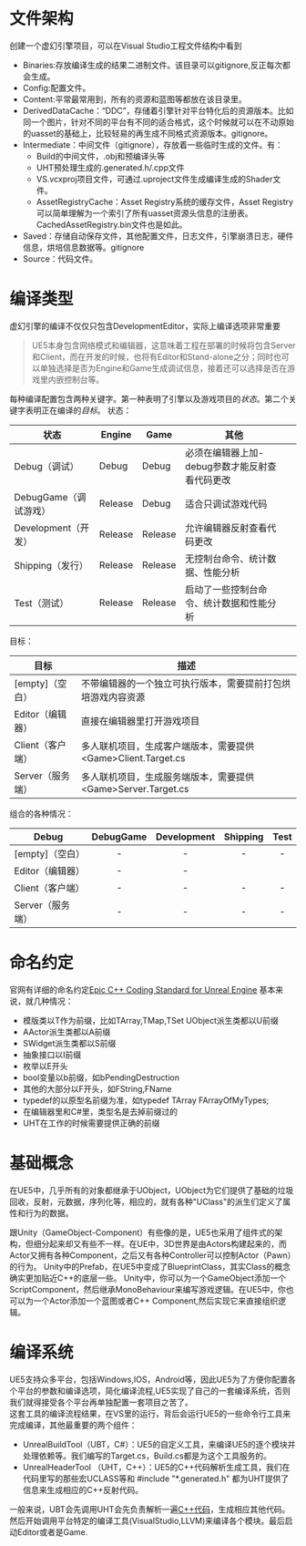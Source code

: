 # 文件架构
创建一个虚幻引擎项目，可以在Visual Studio工程文件结构中看到
- Binaries:存放编译生成的结果二进制文件。该目录可以gitignore,反正每次都会生成。
- Config:配置文件。
- Content:平常最常用到，所有的资源和蓝图等都放在该目录里。
- DerivedDataCache：“DDC”，存储着引擎针对平台特化后的资源版本。比如同一个图片，针对不同的平台有不同的适合格式，这个时候就可以在不动原始的uasset的基础上，比较轻易的再生成不同格式资源版本。gitignore。
- Intermediate：中间文件（gitignore），存放着一些临时生成的文件。有：  
    - Build的中间文件，.obj和预编译头等
    - UHT预处理生成的.generated.h/.cpp文件
    - VS.vcxproj项目文件，可通过.uproject文件生成编译生成的Shader文件。
    - AssetRegistryCache：Asset Registry系统的缓存文件，Asset Registry可以简单理解为一个索引了所有uasset资源头信息的注册表。CachedAssetRegistry.bin文件也是如此。
- Saved：存储自动保存文件，其他配置文件，日志文件，引擎崩溃日志，硬件信息，烘培信息数据等。gitignore
- Source：代码文件。

# 编译类型
虚幻引擎的编译不仅仅只包含DevelopmentEditor，实际上编译选项非常重要
>UE5本身包含网络模式和编辑器，这意味着工程在部署的时候将包含Server和Client，而在开发的时候，也将有Editor和Stand-alone之分；同时也可以单独选择是否为Engine和Game生成调试信息，接着还可以选择是否在游戏里内嵌控制台等。

每种编译配置包含两种关键字。第一种表明了引擎以及游戏项目的*状态*。第二个关键字表明正在编译的*目标*。
状态：

| 状态              | Engine  | Game    | 其他                         |     |
| --------------- | ------- | ------- | -------------------------- | --- |
| Debug（调试）       | Debug   | Debug   | 必须在编辑器上加-debug参数才能反射查看代码更改 |     |
| DebugGame（调试游戏） | Release | Debug   | 适合只调试游戏代码                  |     |
| Development（开发） | Release | Release | 允许编辑器反射查看代码更改              |     |
| Shipping（发行）    | Release | Release | 无控制台命令、统计数据、性能分析           |     |
| Test（测试）        | Release | Release | 启动了一些控制台命令、统计数据和性能分析       |     |
目标：

| 目标           | 描述                                         |
| ------------ | ------------------------------------------ |
| \[empty]（空白） | 不带编辑器的一个独立可执行版本，需要提前打包烘培游戏内容资源             |
| Editor（编辑器）  | 直接在编辑器里打开游戏项目                              |
| Client（客户端）  | 多人联机项目，生成客户端版本，需要提供\<Game>Client.Target.cs |
| Server（服务端）  | 多人联机项目，生成服务端版本，需要提供\<Game>Server.Target.cs |
组合的各种情况：

| Debug        | DebugGame | Development | Shipping | Test |
| ------------ | :-------: | :---------: | :------: | :--: |
| \[empty]（空白） |     -     |      -      |    -     |  -   |
| Editor（编辑器）  |     -     |      -      |          |      |
| Client（客户端）  |     -     |      -      |    -     |  -   |
| Server（服务端）  |     -     |      -      |    -     |  -   |

# 命名约定
官网有详细的命名约定[Epic C++ Coding Standard for Unreal Engine](https://dev.epicgames.com/documentation/en-us/unreal-engine/epic-cplusplus-coding-standard-for-unreal-engine?application_version=5.4)
基本来说，就几种情况：
- 模版类以T作为前缀，比如TArray,TMap,TSet UObject派生类都以U前缀  
- AActor派生类都以A前缀  
- SWidget派生类都以S前缀  
- 抽象接口以I前缀  
- 枚举以E开头  
- bool变量以b前缀，如bPendingDestruction  
- 其他的大部分以F开头，如FString,FName  
- typedef的以原型名前缀为准，如typedef TArray FArrayOfMyTypes;  
- 在编辑器里和C#里，类型名是去掉前缀过的  
- UHT在工作的时候需要提供正确的前缀

# 基础概念
在UE5中，几乎所有的对象都继承于UObject，UObject为它们提供了基础的垃圾回收，反射，元数据，序列化等，相应的，就有各种"UClass"的派生们定义了属性和行为的数据。  

跟Unity（GameObject-Component）有些像的是，UE5也采用了组件式的架构，但细分起来却又有些不一样。在UE中，3D世界是由Actors构建起来的，而Actor又拥有各种Component，之后又有各种Controller可以控制Actor（Pawn）的行为。
Unity中的Prefab，在UE5中变成了BlueprintClass，其实Class的概念确实更加贴近C++的底层一些。  Unity中，你可以为一个GameObject添加一个ScriptComponent，然后继承MonoBehaviour来编写游戏逻辑。在UE5中，你也可以为一个Actor添加一个蓝图或者C++ Component,然后实现它来直接组织逻辑。 

# 编译系统
UE5支持众多平台，包括Windows,IOS，Android等，因此UE5为了方便你配置各个平台的参数和编译选项，简化编译流程,UE5实现了自己的一套编译系统，否则我们就得接受各个平台再单独配置一套项目之苦了。  
这套工具的编译流程结果，在VS里的运行，背后会运行UE5的一些命令行工具来完成编译，其他最重要的两个组件：  
- UnrealBuildTool（UBT，C#）：UE5的自定义工具，来编译UE5的逐个模块并处理依赖等。我们编写的Target.cs，Build.cs都是为这个工具服务的。
- UnrealHeaderTool （UHT，C++）：UE5的C++代码解析生成工具，我们在代码里写的那些宏UCLASS等和 \#include "\*.generated.h" 都为UHT提供了信息来生成相应的C++反射代码。  
    

  

一般来说，UBT会先调用UHT会先负责解析一遍[C++代码](https://zhida.zhihu.com/search?content_id=1310728&content_type=Article&match_order=3&q=C%2B%2B%E4%BB%A3%E7%A0%81&zhida_source=entity)，生成相应其他代码。然后开始调用平台特定的编译工具(VisualStudio,LLVM)来编译各个模块。最后启动Editor或者是Game.